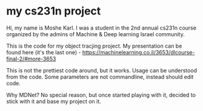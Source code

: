 # my cs231n project

Hi, my name is Moshe Karl.
I was a student in the 2nd annual cs231n course organized by the admins of Machine & Deep learning Israel community.

This is the code for my object tracjing project.
My presentation can be found here (it's the last one) - https://machinelearning.co.il/3653/dlcourse-final-2/#more-3653

This is not the prettiest code around, but it works. 
Usage can be understood from the code.
Some parameters are not commandline, instead should edit code. 

Why MDNet?
No special reason, but once started playing with it, decided to stick with it and base my project on it.
